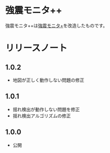 # 強震モニタ++
強震モニタ++は[強震モニタ+](https://github.com/anesewo/kyoushinpurasu)を改造したものです。
# リリースノート
## 1.0.2
- 地図が正しく動作しない問題の修正
## 1.0.1
- 揺れ検出が動作しない問題を修正
- 揺れ検出アルゴリズムの修正
## 1.0.0
- 公開
